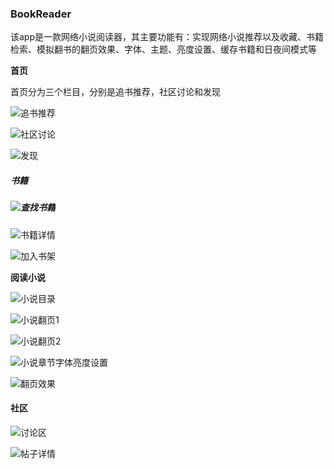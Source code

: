 ### BookReader

该app是一款网络小说阅读器，其主要功能有：实现网络小说推荐以及收藏、书籍检索、模拟翻书的翻页效果、字体、主题、亮度设置、缓存书籍和日夜间模式等

**首页**

首页分为三个栏目，分别是追书推荐，社区讨论和发现

![追书推荐](https://github.com/PengFeisupper/2018118122_Android/blob/homework/%E5%A4%A7%E4%BD%9C%E4%B8%9A/%E6%88%AA%E5%9B%BE/home_zhuishu.png)

![社区讨论](https://github.com/PengFeisupper/2018118122_Android/blob/homework/%E5%A4%A7%E4%BD%9C%E4%B8%9A/%E6%88%AA%E5%9B%BE/home_communication.png)

![发现](https://github.com/PengFeisupper/2018118122_Android/blob/homework/%E5%A4%A7%E4%BD%9C%E4%B8%9A/%E6%88%AA%E5%9B%BE/home_discover.png)

##### 书籍

##### ![查找书籍](https://github.com/PengFeisupper/2018118122_Android/blob/homework/%E5%A4%A7%E4%BD%9C%E4%B8%9A/%E6%88%AA%E5%9B%BE/search.png)

![书籍详情](https://github.com/PengFeisupper/2018118122_Android/blob/homework/%E5%A4%A7%E4%BD%9C%E4%B8%9A/%E6%88%AA%E5%9B%BE/book_detail.png)

![加入书架](https://github.com/PengFeisupper/2018118122_Android/blob/homework/%E5%A4%A7%E4%BD%9C%E4%B8%9A/%E6%88%AA%E5%9B%BE/scan_book.png)

**阅读小说**

![小说目录](https://github.com/PengFeisupper/2018118122_Android/blob/homework/%E5%A4%A7%E4%BD%9C%E4%B8%9A/%E6%88%AA%E5%9B%BE/read_page_1.png)

![小说翻页1](https://github.com/PengFeisupper/2018118122_Android/blob/homework/%E5%A4%A7%E4%BD%9C%E4%B8%9A/%E6%88%AA%E5%9B%BE/read_page_2.png)

![小说翻页2](https://github.com/PengFeisupper/2018118122_Android/blob/homework/%E5%A4%A7%E4%BD%9C%E4%B8%9A/%E6%88%AA%E5%9B%BE/read_page_3.png)

![小说章节字体亮度设置](https://github.com/PengFeisupper/2018118122_Android/blob/homework/%E5%A4%A7%E4%BD%9C%E4%B8%9A/%E6%88%AA%E5%9B%BE/read_page_4.png)

![翻页效果](https://github.com/PengFeisupper/2018118122_Android/blob/homework/%E5%A4%A7%E4%BD%9C%E4%B8%9A/%E6%88%AA%E5%9B%BE/read_page_5.png)

#### 社区

![讨论区](https://github.com/PengFeisupper/2018118122_Android/blob/homework/%E5%A4%A7%E4%BD%9C%E4%B8%9A/%E6%88%AA%E5%9B%BE/discuss.png)

![帖子详情](https://github.com/PengFeisupper/2018118122_Android/blob/homework/%E5%A4%A7%E4%BD%9C%E4%B8%9A/%E6%88%AA%E5%9B%BE/discuss_detail.png)



